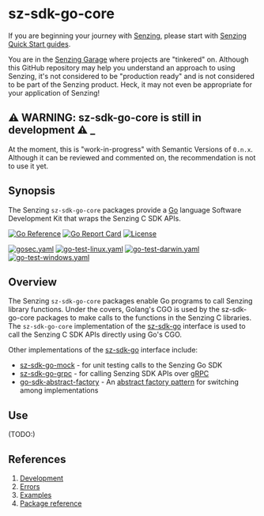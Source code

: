 # sz-sdk-go-core

If you are beginning your journey with [Senzing],
please start with [Senzing Quick Start guides].

You are in the [Senzing Garage] where projects are "tinkered" on.
Although this GitHub repository may help you understand an approach to using Senzing,
it's not considered to be "production ready" and is not considered to be part of the Senzing product.
Heck, it may not even be appropriate for your application of Senzing!

## :warning: WARNING: sz-sdk-go-core is still in development :warning: _

At the moment, this is "work-in-progress" with Semantic Versions of `0.n.x`.
Although it can be reviewed and commented on,
the recommendation is not to use it yet.

## Synopsis

The Senzing `sz-sdk-go-core` packages provide a [Go]
language Software Development Kit that wraps the
Senzing C SDK APIs.

[![Go Reference](https://pkg.go.dev/badge/github.com/senzing-garage/sz-sdk-go-core.svg)](https://pkg.go.dev/github.com/senzing-garage/sz-sdk-go-core)
[![Go Report Card](https://goreportcard.com/badge/github.com/senzing-garage/sz-sdk-go-core)](https://goreportcard.com/report/github.com/senzing-garage/sz-sdk-go-core)
[![License](https://img.shields.io/badge/License-Apache2-brightgreen.svg)](https://github.com/senzing-garage/sz-sdk-go-core/blob/main/LICENSE)

[![gosec.yaml](https://github.com/senzing-garage/sz-sdk-go-core/actions/workflows/gosec.yaml/badge.svg)](https://github.com/senzing-garage/sz-sdk-go-core/actions/workflows/gosec.yaml)
[![go-test-linux.yaml](https://github.com/senzing-garage/sz-sdk-go-core/actions/workflows/go-test-linux.yaml/badge.svg)](https://github.com/senzing-garage/sz-sdk-go-core/actions/workflows/go-test-linux.yaml)
[![go-test-darwin.yaml](https://github.com/senzing-garage/sz-sdk-go-core/actions/workflows/go-test-darwin.yaml/badge.svg)](https://github.com/senzing-garage/sz-sdk-go-core/actions/workflows/go-test-darwin.yaml)
[![go-test-windows.yaml](https://github.com/senzing-garage/sz-sdk-go-core/actions/workflows/go-test-windows.yaml/badge.svg)](https://github.com/senzing-garage/sz-sdk-go-core/actions/workflows/go-test-windows.yaml)

## Overview

The Senzing `sz-sdk-go-core` packages enable Go programs to call Senzing library functions.
Under the covers, Golang's CGO is used by the sz-sdk-go-core packages to make calls
to the functions in the Senzing C libraries.
The `sz-sdk-go-core` implementation of the [sz-sdk-go]
interface is used to call the Senzing C SDK APIs directly using Go's CGO.

Other implementations of the [sz-sdk-go]
interface include:

- [sz-sdk-go-mock] - for unit testing calls to the Senzing Go SDK
- [sz-sdk-go-grpc] - for calling Senzing SDK APIs over [gRPC]
- [go-sdk-abstract-factory] - An [abstract factory pattern] for switching among implementations

## Use

(TODO:)

## References

1. [Development]
1. [Errors]
1. [Examples]
1. [Package reference]

[abstract factory pattern]: https://en.wikipedia.org/wiki/Abstract_factory_pattern
[Development]: docs/development.md
[Errors]: docs/errors.md
[Examples]: docs/examples.md
[go-sdk-abstract-factory]: https://github.com/senzing-garage/go-sdk-abstract-factory
[Go]: https://go.dev/
[gRPC]: https://grpc.io/
[Package reference]: https://pkg.go.dev/github.com/senzing-garage/sz-sdk-go-core
[Senzing Garage]: https://github.com/senzing-garage-garage
[Senzing Quick Start guides]: https://docs.senzing.com/quickstart/
[Senzing]: https://senzing.com/
[sz-sdk-go-grpc]: https://github.com/senzing-garage/sz-sdk-go-grpc
[sz-sdk-go-mock]: https://github.com/senzing-garage/sz-sdk-go-mock
[sz-sdk-go]: https://github.com/senzing-garage/sz-sdk-go
